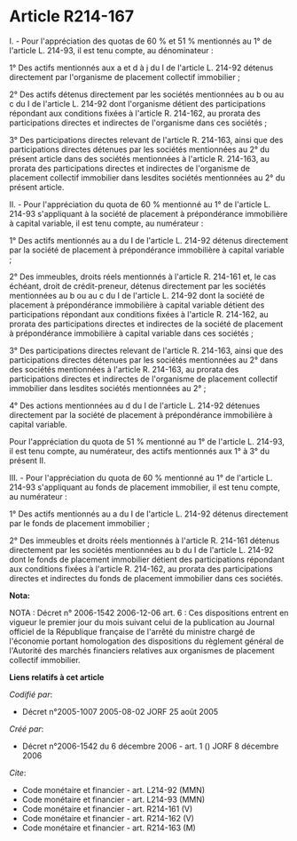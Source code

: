 # Article R214-167

I. - Pour l'appréciation des quotas de 60 % et 51 % mentionnés au 1° de l'article L. 214-93, il est tenu compte, au
dénominateur :

1° Des actifs mentionnés aux a et d à j du I de l'article L. 214-92 détenus directement par l'organisme de placement
collectif immobilier ;

2° Des actifs détenus directement par les sociétés mentionnées au b ou au c du I de l'article L. 214-92 dont l'organisme
détient des participations répondant aux conditions fixées à l'article R. 214-162, au prorata des participations directes et
indirectes de l'organisme dans ces sociétés ;

3° Des participations directes relevant de l'article R. 214-163, ainsi que des participations directes détenues par les
sociétés mentionnées au 2° du présent article dans des sociétés mentionnées à l'article R. 214-163, au prorata des
participations directes et indirectes de l'organisme de placement collectif immobilier dans lesdites sociétés mentionnées au
2° du présent article.

II. - Pour l'appréciation du quota de 60 % mentionné au 1° de l'article L. 214-93 s'appliquant à la société de placement à
prépondérance immobilière à capital variable, il est tenu compte, au numérateur :

1° Des actifs mentionnés au a du I de l'article L. 214-92 détenus directement par la société de placement à prépondérance
immobilière à capital variable ;

2° Des immeubles, droits réels mentionnés à l'article R. 214-161 et, le cas échéant, droit de crédit-preneur, détenus
directement par les sociétés mentionnées au b ou au c du I de l'article L. 214-92 dont la société de placement à
prépondérance immobilière à capital variable détient des participations répondant aux conditions fixées à l'article R.
214-162, au prorata des participations directes et indirectes de la société de placement à prépondérance immobilière à
capital variable dans ces sociétés ;

3° Des participations directes relevant de l'article R. 214-163, ainsi que des participations directes détenues par les
sociétés mentionnées au 2° dans des sociétés mentionnées à l'article R. 214-163, au prorata des participations directes et
indirectes de l'organisme de placement collectif immobilier dans lesdites sociétés mentionnées au 2° ;

4° Des actions mentionnées au d du I de l'article L. 214-92 détenues directement par la société de placement à prépondérance
immobilière à capital variable.

Pour l'appréciation du quota de 51 % mentionné au 1° de l'article L. 214-93, il est tenu compte, au numérateur, des actifs
mentionnés aux 1° à 3° du présent II.

III. - Pour l'appréciation du quota de 60 % mentionné au 1° de l'article L. 214-93 s'appliquant au fonds de placement
immobilier, il est tenu compte, au numérateur :

1° Des actifs mentionnés au a du I de l'article L. 214-92 détenus directement par le fonds de placement immobilier ;

2° Des immeubles et droits réels mentionnés à l'article R. 214-161 détenus directement par les sociétés mentionnées au b du I
de l'article L. 214-92 dont le fonds de placement immobilier détient des participations répondant aux conditions fixées à
l'article R. 214-162, au prorata des participations directes et indirectes du fonds de placement immobilier dans ces
sociétés.

**Nota:**

NOTA : Décret n° 2006-1542 2006-12-06 art. 6 : Ces dispositions entrent en vigueur le premier jour du mois suivant celui de
la publication au Journal officiel de la République française de l'arrêté du ministre chargé de l'économie portant
homologation des dispositions du règlement général de l'Autorité des marchés financiers relatives aux organismes de placement
collectif immobilier.

**Liens relatifs à cet article**

_Codifié par_:

  - Décret n°2005-1007 2005-08-02 JORF 25 août 2005

_Créé par_:

  - Décret n°2006-1542 du 6 décembre 2006 - art. 1 () JORF 8 décembre 2006

_Cite_:

  - Code monétaire et financier - art. L214-92 (MMN)
  - Code monétaire et financier - art. L214-93 (MMN)
  - Code monétaire et financier - art. R214-161 (V)
  - Code monétaire et financier - art. R214-162 (V)
  - Code monétaire et financier - art. R214-163 (M)
